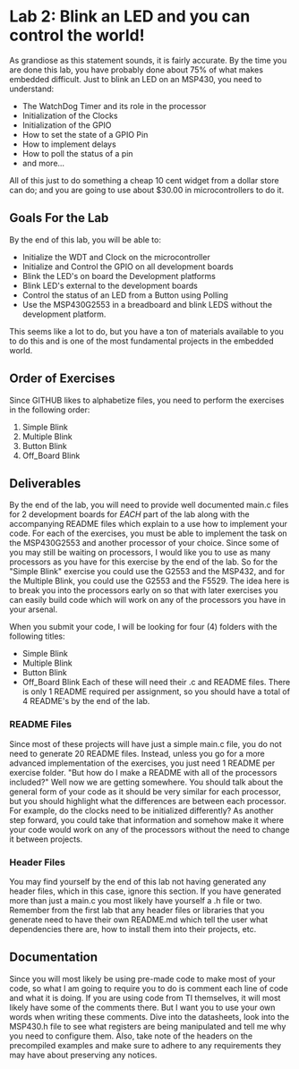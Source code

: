 # Lab 2: Blink an LED and you can control the world!
As grandiose as this statement sounds, it is fairly accurate. By the time you are done this lab, you have probably done about 75% of what makes embedded difficult. Just to blink an LED on an MSP430, you need to understand:
* The WatchDog Timer and its role in the processor
* Initialization of the Clocks
* Initialization of the GPIO
* How to set the state of a GPIO Pin
* How to implement delays
* How to poll the status of a pin
* and more...

All of this just to do something a cheap 10 cent widget from a dollar store can do; and you are going to use about $30.00 in microcontrollers to do it.

## Goals For the Lab
By the end of this lab, you will be able to:
* Initialize the WDT and Clock on the microcontroller
* Initialize and Control the GPIO on all development boards
* Blink the LED's on board the Development platforms
* Blink LED's external to the development boards
* Control the status of an LED from a Button using Polling
* Use the MSP430G2553 in a breadboard and blink LEDS without the development platform.

This seems like a lot to do, but you have a ton of materials available to you to do this and is one of the most fundamental projects in the embedded world.

## Order of Exercises
Since GITHUB likes to alphabetize files, you need to perform the exercises in the following order:
1. Simple Blink
2. Multiple Blink
3. Button Blink
4. Off_Board Blink

## Deliverables
By the end of the lab, you will need to provide well documented main.c files for 2 development boards for *EACH* part of the lab along with the accompanying README files which explain to a use how to implement your code. For each of the exercises, you must be able to implement the task on the MSP430G2553 and another processor of your choice. Since some of you may still be waiting on processors, I would like you to use as many processors as you have for this exercise by the end of the lab. So for the "Simple Blink" exercise you could use the G2553 and the MSP432, and for the Multiple Blink, you could use the G2553 and the F5529. The idea here is to break you into the processors early on so that with later exercises you can easily build code which will work on any of the processors you have in your arsenal.

When you submit your code, I will be looking for four (4) folders with the following titles:
* Simple Blink
* Multiple Blink
* Button Blink
* Off_Board Blink
Each of these will need their .c and README files. There is only 1 README required per assignment, so you should have a total of 4 README's by the end of the lab.


### README Files
Since most of these projects will have just a simple main.c file, you do not need to generate 20 README files. Instead, unless you go for a more advanced implementation of the exercises, you just need 1 README per exercise folder. "But how do I make a README with all of the processors included?" Well now we are getting somewhere. You should talk about the general form of your code as it should be very similar for each processor, but you should highlight what the differences are between each processor. For example, do the clocks need to be initialized differently? As another step forward, you could take that information and somehow make it where your code would work on any of the processors without the need to change it between projects.


### Header Files
You may find yourself by the end of this lab not having generated any header files, which in this case, ignore this section. If you have generated more than just a main.c you most likely have yourself a .h file or two. Remember from the first lab that any header files or libraries that you generate need to have their own README.md which tell the user what dependencies there are, how to install them into their projects, etc.

## Documentation
Since you will most likely be using pre-made code to make most of your code, so what I am going to require you to do is comment each line of code and what it is doing. If you are using code from TI themselves, it will most likely have some of the comments there. But I want you to use your own words when writing these comments. Dive into the datasheets, look into the MSP430.h file to see what registers are being manipulated and tell me why you need to configure them. Also, take note of the headers on the precompiled examples and make sure to adhere to any requirements they may have about preserving any notices.
